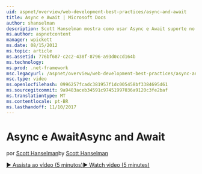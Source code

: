 ```yaml
---
uid: aspnet/overview/web-development-best-practices/async-and-await
title: Async e Await | Microsoft Docs
author: shanselman
description: Scott Hanselman mostra como usar Async e Await suporte no ASP.NET 4.5.
ms.author: aspnetcontent
manager: wpickett
ms.date: 08/15/2012
ms.topic: article
ms.assetid: 776bf687-c2c2-438f-8796-a93d0ccd164b
ms.technology: 
ms.prod: .net-framework
msc.legacyurl: /aspnet/overview/web-development-best-practices/async-and-await
msc.type: video
ms.openlocfilehash: 0996257fcadc381957f1dc005458bf3384695d61
ms.sourcegitcommit: 9a9483aceb34591c97451997036a9120c3fe2baf
ms.translationtype: MT
ms.contentlocale: pt-BR
ms.lasthandoff: 11/10/2017
---
```

<a name="async-and-await"></a><span data-ttu-id="82f02-103">Async e Await</span><span class="sxs-lookup"><span data-stu-id="82f02-103">Async and Await</span></span>
====================
<span data-ttu-id="82f02-104">por [Scott Hanselman](https://github.com/shanselman)</span><span class="sxs-lookup"><span data-stu-id="82f02-104">by [Scott Hanselman](https://github.com/shanselman)</span></span>

[<span data-ttu-id="82f02-105">&#9654; Assista ao vídeo (5 minutos)</span><span class="sxs-lookup"><span data-stu-id="82f02-105">&#9654; Watch video (5 minutes)</span></span>](https://channel9.msdn.com/Blogs/ASP-NET-Site-Videos/async-and-await)
